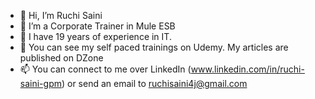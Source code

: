- 👋 Hi, I’m Ruchi Saini
- 👀 I’m a Corporate Trainer in Mule ESB
- 🌱 I have 19 years of experience in IT.
- 💞️ You can see my self paced trainings on Udemy. My articles are published on DZone
- 📫 You can connect to me over LinkedIn (www.linkedin.com/in/ruchi-saini-gpm) or send an email to ruchisaini4j@gmail.com

<!---
ruchisaini4j/ruchisaini4j is a ✨ special ✨ repository because its `README.md` (this file) appears on your GitHub profile.
You can click the Preview link to take a look at your changes.
--->

